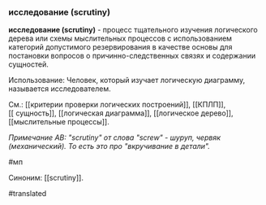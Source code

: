 ### исследование (scrutiny)

**исследование (scrutiny)** - процесс тщательного изучения логического дерева или схемы мыслительных процессов с использованием категорий допустимого резервирования в качестве основы для постановки вопросов о причинно-следственных связях и содержании сущностей.

Использование: Человек, который изучает логическую диаграмму, называется исследователем.

См.: [[критерии проверки логических построений]], [[КПЛП]], [[ сущность]], [[логическая диаграмма]], [[логическое дерево]], [[мыслительные процессы]].

*Примечание АВ:* *"scrutiny" от слова "screw" - шуруп, червяк (механический). То есть это про "вкручивание в детали".*  

#мп

Синоним: [[scrutiny]].

#translated
